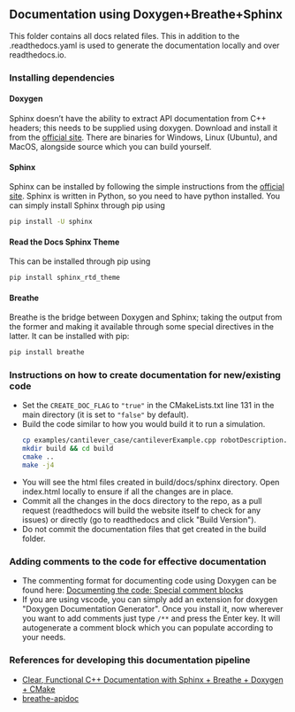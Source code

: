 ## Documentation using Doxygen+Breathe+Sphinx

This folder contains all docs related files. This in addition to the .readthedocs.yaml is used to generate the documentation locally and over readthedocs.io.

### Installing dependencies

#### Doxygen
Sphinx doesn’t have the ability to extract API documentation from C++ headers; this needs to be supplied using doxygen. Download and install it from the [official site](https://www.doxygen.nl/download.html). There are binaries for Windows, Linux (Ubuntu), and MacOS, alongside source which you can build yourself.

#### Sphinx
Sphinx can be installed by following the simple instructions from the [official site](https://www.sphinx-doc.org/en/master/usage/installation.html). Sphinx is written in Python, so you need to have python installed. You can simply install Sphinx through pip using 
  ```bash
  pip install -U sphinx
  ```

#### Read the Docs Sphinx Theme
This can be installed through pip using
  ```bash
  pip install sphinx_rtd_theme
  ```
#### Breathe
Breathe is the bridge between Doxygen and Sphinx; taking the output from the former and making it available through some special directives in the latter. It can be installed with pip:
  ```bash
  pip install breathe
  ```

### Instructions on how to create documentation for new/existing code

- Set the `CREATE_DOC_FLAG` to `"true"` in the CMakeLists.txt line 131 in the main directory (it is set to `"false"` by default).
- Build the code similar to how you would build it to run a simulation.
  ```bash
  cp examples/cantilever_case/cantileverExample.cpp robotDescription.cpp
  mkdir build && cd build
  cmake ..
  make -j4
  ```
- You will see the html files created in build/docs/sphinx directory. Open index.html locally to ensure if all the changes are in place.
- Commit all the changes in the docs directory to the repo, as a pull request (readthedocs will build the website itself to check for any issues) or directly (go to readthedocs and click "Build Version").
- Do not commit the documentation files that get created in the build folder.

### Adding comments to the code for effective documentation

- The commenting format for documenting code using Doxygen can be found here: [Documenting the code: Special comment blocks](https://www.doxygen.nl/manual/docblocks.html)
- If you are using vscode, you can simply add an extension for doxygen "Doxygen Documentation Generator". Once you install it, now wherever you want to add comments just type `/**` and press the Enter key. It will autogenerate a comment block which you can populate according to your needs.


### References for developing this documentation pipeline
- [Clear, Functional C++ Documentation with Sphinx + Breathe + Doxygen + CMake](https://devblogs.microsoft.com/cppblog/clear-functional-c-documentation-with-sphinx-breathe-doxygen-cmake/)
- [breathe-apidoc](https://manpages.ubuntu.com/manpages/jammy/man1/breathe-apidoc.1.html)
